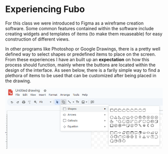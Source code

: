 # Experiencing Fubo

For this class we were introduced to Figma as a wireframe creation software. Some common features contained within the software 
include creating widgets and templates of items (to make them reuaseable) for easy construction of different views.

In other programs like Photoshop or Google Drawings, there is a pretty well defined way to select shapes or predefined items to
place on the screen. From these experiences I have an built up an **expectation** on how this process should
function, mainly where the buttons are located within the design of the interface. As seen below, there is a farily simple way to find a plethora of items to be used that can be customized after being placed in the drawing.

![.](j01Screenshot01.png)



